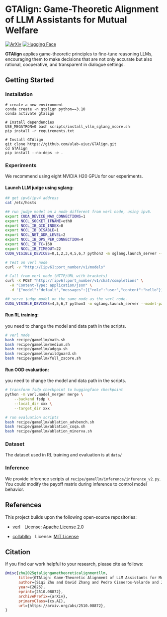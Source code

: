 # GTAlign: Game-Theoretic Alignment of LLM Assistants for Mutual Welfare

[![ArXiv](https://img.shields.io/badge/arXiv-2510.08872-b31b1b?style=flat&logo=arxiv&logoColor=white)](https://arxiv.org/abs/2510.08872)
[![Hugging Face](https://img.shields.io/badge/HuggingFace-GTAlign-orange?logo=huggingface&logoColor=white)](https://huggingface.co/GTAlign)
<!-- [![License](https://img.shields.io/badge/LICENSE-Apache2.0-green)](https://github.com/ulab-uiuc/GTAlign/blob/main/LICENSE) -->



**GTAlign** applies game-theoretic principles to fine-tune reasoning LLMs, encouraging them to make decisions that are not only accurate but also rational, cooperative, and transparent in dialogue settings.


## Getting Started


### Installation

```shell
# create a new environment
conda create -n gtalign python==3.10
conda activate gtalign

# Install dependencies
USE_MEGATRON=0 bash scripts/install_vllm_sglang_mcore.sh
pip install -r requirements.txt

# Install GTAlign
git clone https://github.com/ulab-uiuc/GTAlign.git
cd GTAlign
pip install --no-deps -e .
```

### Experiments

We recommend using eight NVIDIA H20 GPUs for our experiments.

#### Launch LLM judge using sglang:
```bash
## get ipv6/ipv4 address
cat /etc/hosts

## run judge model on a node different from verl node, using ipv6.
export CUDA_DEVICE_MAX_CONNECTIONS=1
export NCCL_SOCKET_IFNAME=eth0
export NCCL_IB_GID_INDEX=0
export NCCL_IB_DISABLE=1
export NCCL_NET_GDR_LEVEL=2
export NCCL_IB_QPS_PER_CONNECTION=4
export NCCL_IB_TC=160
export NCCL_IB_TIMEOUT=22
CUDA_VISIBLE_DEVICES=0,1,2,3,4,5,6,7 python3 -m sglang.launch_server --model-path Qwen/Qwen3-32B --host '::' --mem-fraction-static 0.8 --port port_number --tp 1 --dp 8

# Test on verl node
curl -v "http://[ipv6]:port_number/v1/models"

# Call from verl node (HTTP/URL with brackets)
curl -X POST "http://[ipv6]:port_number/v1/chat/completions" \
  -H "Content-Type: application/json" \
  -d '{"model":"default","messages":[{"role":"user","content":"hello"}]}'

## serve judge model on the same node as the verl node.
CUDA_VISIBLE_DEVICES=4,5,6,7 python3 -m sglang.launch_server --model-path Qwen/Qwen3-32B --mem-fraction-static 0.8 --port port_number --tp 4 --dp 1 --reasoning-parser qwen3
```

#### Run RL training:
you need to change the model and data path in the scripts.
```bash
# verl node
bash recipe/gamellm/math.sh
bash recipe/gamellm/medium.sh
bash recipe/gamellm/adgqa.sh
bash recipe/gamellm/wildguard.sh
bash recipe/gamellm/full_zscore.sh
```

#### Run OOD evaluation:
you need to change the model and data path in the scripts.
```bash
# transform fsdp checkpoint to huggingface checkpoint
python -m verl.model_merger merge \
    --backend fsdp \
    --local_dir xxx \
    --target_dir xxx

# run evaluation scripts
bash recipe/gamellm/ablation_advbench.sh
bash recipe/gamellm/ablation_coqa.sh
bash recipe/gamellm/ablation_minerva.sh
```

### Dataset
The dataset used in RL training and evaluation is at `data/`

### Inference
We provide inference scripts at `recipe/gamellm/inference/inference_v2.py`. You could modify the payoff matrix during inference to control model behavior.

## References

This project builds upon the following open-source repositories:

- [verl](https://github.com/volcengine/verl) License: [Apache License 2.0](https://github.com/volcengine/verl/blob/main/LICENSE)

- [collabllm](https://github.com/Wuyxin/collabllm) License: [MIT License](https://github.com/Wuyxin/collabllm/blob/main/LICENSE)


## Citation

If you find our work helpful to your research, please cite as follows:
```bibtex
@misc{zhu2025gtaligngametheoreticalignmentllm,
      title={GTAlign: Game-Theoretic Alignment of LLM Assistants for Mutual Welfare}, 
      author={Siqi Zhu and David Zhang and Pedro Cisneros-Velarde and Jiaxuan You},
      year={2025},
      eprint={2510.08872},
      archivePrefix={arXiv},
      primaryClass={cs.AI},
      url={https://arxiv.org/abs/2510.08872}, 
}
```
